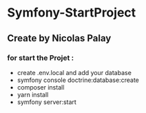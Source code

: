 # Symfony-StartProject

## Create by Nicolas Palay

### for start the Projet : 
- create .env.local and add your database
- symfony console doctrine:database:create
- composer install
- yarn install
- symfony server:start
